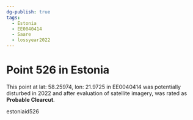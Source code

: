 ```yaml
---
dg-publish: true
tags:
  - Estonia
  - EE0040414
  - Saare
  - lossyear2022
---
```


# Point 526 in Estonia

This point at lat: 58.25974, lon: 21.9725 in EE0040414 was potentially disturbed in 2022 and after evaluation of satellite imagery, was rated as **Probable Clearcut**.



estoniaid526